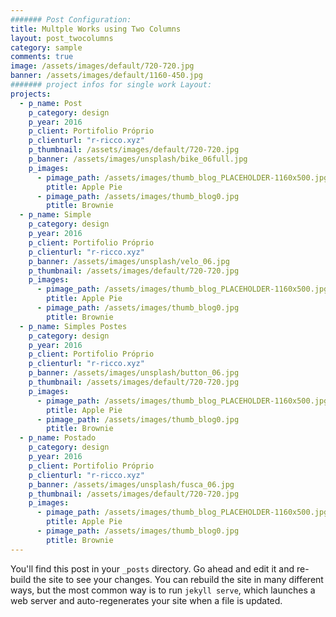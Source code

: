 ```yaml
---
####### Post Configuration:
title: Multple Works using Two Columns
layout: post_twocolumns
category: sample
comments: true
image: /assets/images/default/720-720.jpg
banner: /assets/images/default/1160-450.jpg
####### project infos for single work Layout:
projects:
  - p_name: Post
    p_category: design
    p_year: 2016
    p_client: Portifolio Próprio
    p_clienturl: "r-ricco.xyz"
    p_thumbnail: /assets/images/default/720-720.jpg
    p_banner: /assets/images/unsplash/bike_06full.jpg
    p_images:
      - pimage_path: /assets/images/thumb_blog_PLACEHOLDER-1160x500.jpg
        ptitle: Apple Pie
      - pimage_path: /assets/images/thumb_blog0.jpg
        ptitle: Brownie
  - p_name: Simple
    p_category: design
    p_year: 2016
    p_client: Portifolio Próprio
    p_clienturl: "r-ricco.xyz"
    p_banner: /assets/images/unsplash/velo_06.jpg
    p_thumbnail: /assets/images/default/720-720.jpg
    p_images:
      - pimage_path: /assets/images/thumb_blog_PLACEHOLDER-1160x500.jpg
        ptitle: Apple Pie
      - pimage_path: /assets/images/thumb_blog0.jpg
        ptitle: Brownie
  - p_name: Simples Postes
    p_category: design
    p_year: 2016
    p_client: Portifolio Próprio
    p_clienturl: "r-ricco.xyz"
    p_banner: /assets/images/unsplash/button_06.jpg
    p_thumbnail: /assets/images/default/720-720.jpg
    p_images:
      - pimage_path: /assets/images/thumb_blog_PLACEHOLDER-1160x500.jpg
        ptitle: Apple Pie
      - pimage_path: /assets/images/thumb_blog0.jpg
        ptitle: Brownie
  - p_name: Postado
    p_category: design
    p_year: 2016
    p_client: Portifolio Próprio
    p_clienturl: "r-ricco.xyz"
    p_banner: /assets/images/unsplash/fusca_06.jpg
    p_thumbnail: /assets/images/default/720-720.jpg
    p_images:
      - pimage_path: /assets/images/thumb_blog_PLACEHOLDER-1160x500.jpg
        ptitle: Apple Pie
      - pimage_path: /assets/images/thumb_blog0.jpg
        ptitle: Brownie
---
```

You'll find this post in your `_posts` directory. Go ahead and edit it and re-build
the site to see your changes. You can rebuild the site in many different ways, but
the most common way is to run `jekyll serve`, which launches a web server and
auto-regenerates your site when a file is updated.
